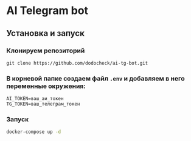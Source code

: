 # AI Telegram bot

## Установка и запуск

### Клонируем репозиторий
```
git clone https://github.com/dodocheck/ai-tg-bot.git
```

### В корневой папке создаем файл `.env` и добавляем в него переменные окружения:
```.env
AI_TOKEN=ваш_аи_токен
TG_TOKEN=ваш_телеграм_токен
```

### Запуск
```bash
docker-compose up -d
```
